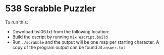 # 538 Scrabble Puzzler

To run this:
- Download twl06.txt from the following location:
- Build the escript by running `mix escript.build`
- Run `./scrabble` and the output will be one map per starting character. A copy of the program
  output can be found at `answer.txt`
